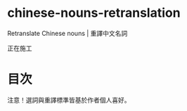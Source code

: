 # chinese-nouns-retranslation
Retranslate Chinese nouns | 重譯中文名詞

正在施工

# 目次

 注意！選詞與重譯標準皆基於作者個人喜好。
